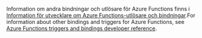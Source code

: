 <span data-ttu-id="015c2-101">Information om andra bindningar och utlösare för Azure Functions finns i [Information för utvecklare om Azure Functions-utlösare och bindningar](../articles/azure-functions/functions-triggers-bindings.md).</span><span class="sxs-lookup"><span data-stu-id="015c2-101">For information about other bindings and triggers for Azure Functions, see [Azure Functions triggers and bindings developer reference](../articles/azure-functions/functions-triggers-bindings.md).</span></span>

